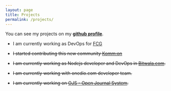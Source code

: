 ```yaml
---
layout: page
title: Projects
permalink: /projects/
---
```


You can see my projects on my **[github profile](https://github.com/{{site.github_username}})**.

- I am currently working as DevOps for [FCG](https://www.frontiercargroup.com/)

- ~~I started contributing this new community [Komm:on](https://kommon.jetzt)~~
- ~~I am currently working as Nodejs developer and DevOps in [Bitwala.com](https://www.bitwala.com).~~
- ~~I am currently working with onedio.com developer team.~~
- ~~I am currently working on [OJS - Open Journal System](https://github.com/okulbilisim/ojs).~~
